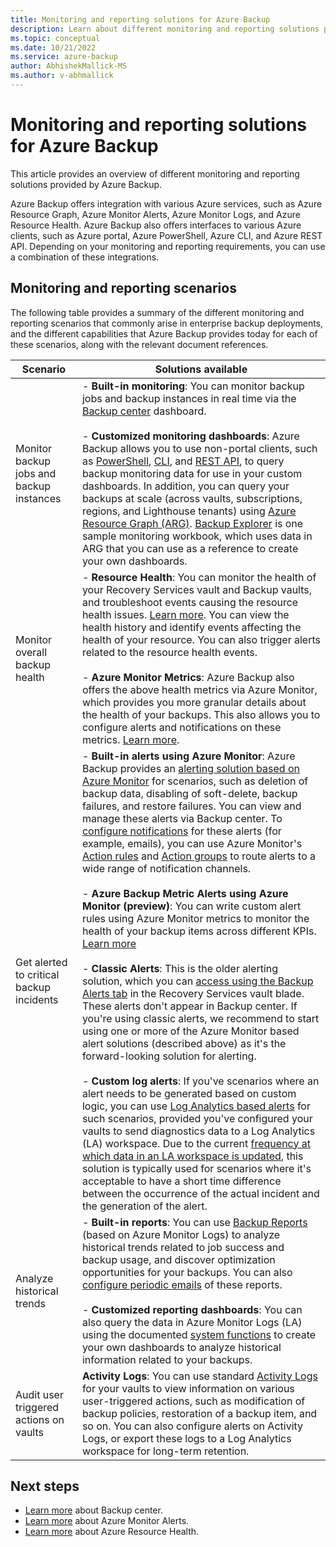 ```yaml
---
title: Monitoring and reporting solutions for Azure Backup
description: Learn about different monitoring and reporting solutions provided by Azure Backup.
ms.topic: conceptual
ms.date: 10/21/2022
ms.service: azure-backup
author: AbhishekMallick-MS
ms.author: v-abhmallick
---
```


# Monitoring and reporting solutions for Azure Backup

This article provides an overview of different monitoring and reporting solutions provided by Azure Backup.

Azure Backup offers integration with various Azure services, such as Azure Resource Graph, Azure Monitor Alerts, Azure Monitor Logs, and Azure Resource Health. Azure Backup also offers interfaces to various Azure clients, such as Azure portal, Azure PowerShell, Azure CLI, and Azure REST API. Depending on your monitoring and reporting requirements, you can use a combination of these integrations.

## Monitoring and reporting scenarios

The following table provides a summary of the different monitoring and reporting scenarios that commonly arise in enterprise backup deployments, and the different capabilities that Azure Backup provides today for each of these scenarios, along with the relevant document references.

| Scenario | Solutions available |
| --- | --- |
| Monitor backup jobs and backup instances | - **Built-in monitoring**: You can monitor backup jobs and backup instances in real time via the [Backup center](./backup-center-overview.md) dashboard. <br><br> - **Customized monitoring dashboards**: Azure Backup allows you to use non-portal clients, such as [PowerShell](./backup-azure-vms-automation.md), [CLI](./create-manage-azure-services-using-azure-command-line-interface.md), and [REST API](./backup-azure-arm-userestapi-managejobs.md), to query backup monitoring data for use in your custom dashboards.  In addition, you can query your backups at scale (across vaults, subscriptions, regions, and Lighthouse tenants) using [Azure Resource Graph (ARG)](./query-backups-using-azure-resource-graph.md).  [Backup Explorer](./monitor-azure-backup-with-backup-explorer.md) is one sample monitoring workbook, which uses data in ARG that you can use as a reference to create your own dashboards.  |
| Monitor overall backup health  	 |   - **Resource Health**: You can monitor the health of your Recovery Services vault and Backup vaults, and troubleshoot events causing the resource health issues. [Learn more](/azure/service-health/resource-health-overview). You can view the health history and identify events affecting the health of your resource. You can also trigger  alerts related to the resource health events.  <br><br> - **Azure Monitor Metrics**: Azure Backup also offers the above health metrics via Azure Monitor, which provides you more granular details about the health of your backups. This also allows you to configure alerts and notifications on these metrics. [Learn more](./metrics-overview.md).  |
| Get alerted to critical backup incidents 	   |  - **Built-in alerts using Azure Monitor**: Azure Backup provides an [alerting solution based on Azure Monitor](./backup-azure-monitoring-built-in-monitor.md#azure-monitor-alerts-for-azure-backup) for scenarios, such as deletion of backup data, disabling of soft-delete, backup failures, and restore failures. You can view and manage these alerts via Backup center. To [configure notifications](./backup-azure-monitoring-built-in-monitor.md#configuring-notifications-for-alerts) for these alerts (for example, emails), you can use Azure Monitor's [Action rules](/azure/azure-monitor/alerts/alerts-action-rules?tabs=portal) and [Action groups](/azure/azure-monitor/alerts/action-groups) to route alerts to a wide range of notification channels.  <br><br> - **Azure Backup Metric Alerts using Azure Monitor (preview)**: You can write custom alert rules using Azure Monitor metrics to monitor the health of your backup items across different KPIs. [Learn more](./metrics-overview.md) <br><br> - **Classic Alerts**: This is the older alerting solution, which you can [access using the Backup Alerts tab](./backup-azure-monitoring-built-in-monitor.md#backup-alerts-in-recovery-services-vault) in the Recovery Services vault blade. These alerts don't appear in Backup center. If you're using classic alerts, we recommend to start using one or more of the Azure Monitor based alert solutions (described above) as it's the forward-looking solution for alerting. <br><br> - **Custom log alerts**: If you've scenarios where an alert needs to be generated based on custom logic, you can use [Log Analytics based alerts](./backup-azure-monitoring-use-azuremonitor.md#create-alerts-by-using-log-analytics) for such scenarios, provided you've configured your vaults to send diagnostics data to a Log Analytics (LA) workspace. Due to the current [frequency at which data in an LA workspace is updated](./backup-azure-monitoring-use-azuremonitor.md#diagnostic-data-update-frequency), this solution is typically used for scenarios where it's acceptable to have a short time difference between the occurrence of the actual incident and the generation of the alert.    |
| Analyze historical trends        |    - **Built-in reports**: You can use [Backup Reports](./configure-reports.md) (based on Azure Monitor Logs) to analyze historical trends related to job success and backup usage, and discover optimization opportunities for your backups. You can also [configure periodic emails](./backup-reports-email.md) of these reports. <br><br> - **Customized reporting dashboards**: You can also query the data in Azure Monitor Logs (LA) using the documented [system functions](./backup-reports-system-functions.md) to create your own dashboards to analyze historical information related to your backups.    |
| Audit user triggered actions on vaults	|       **Activity Logs**: You can use standard [Activity Logs](/azure/azure-monitor/essentials/activity-log) for your vaults to view information on various user-triggered actions, such as modification of backup policies, restoration of a backup item, and so on. You can also configure alerts on Activity Logs, or export these logs to a Log Analytics workspace for long-term retention. |

## Next steps

- [Learn more](./backup-center-overview.md) about Backup center.
- [Learn more](./backup-azure-monitoring-built-in-monitor.md#azure-monitor-alerts-for-azure-backup) about Azure Monitor Alerts.
- [Learn more](/azure/service-health/resource-health-overview) about Azure Resource Health.